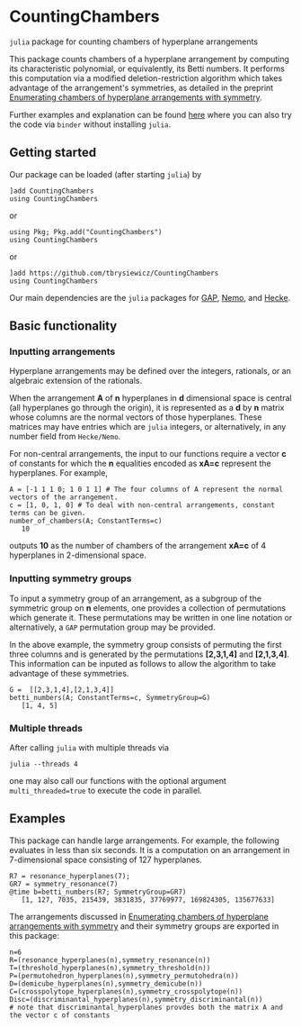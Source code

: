 # CountingChambers
`julia` package for counting chambers of hyperplane arrangements

This package counts chambers of a hyperplane arrangement by computing its characteristic polynomial, or equivalently, its Betti numbers.
It performs this computation via a modified deletion-restriction algorithm which takes advantage of the arrangement's symmetries, as detailed in the preprint [Enumerating chambers of hyperplane arrangements with symmetry](https://arxiv.org/abs/2105.14542).

Further examples and explanation can be found [here](https://mathrepo.mis.mpg.de/CountingChambers/index.html) where you can also try the code via `binder` without installing `julia`.

## Getting started

Our package can be loaded (after starting `julia`) by


```
]add CountingChambers
using CountingChambers
```
or
```
using Pkg; Pkg.add("CountingChambers")
using CountingChambers
```
or 
```
]add https://github.com/tbrysiewicz/CountingChambers
using CountingChambers
```

Our main dependencies are the `julia` packages for [GAP](https://github.com/oscar-system/GAP.jl), [Nemo](https://github.com/Nemocas/Nemo.jl), and [Hecke](https://github.com/thofma/Hecke.jl).

## Basic functionality

### Inputting arrangements

Hyperplane arrangements may be defined over the integers, rationals, or an algebraic extension of the rationals. 

When the arrangement **A** of **n** hyperplanes in **d** dimensional space is central (all hyperplanes go through the origin), it is represented as a **d** by **n** matrix whose columns are the normal vectors of those hyperplanes. These matrices may have entries which are `julia` integers, or alternatively, in any number field from `Hecke/Nemo`.

For non-central arrangements, the input to our functions require a vector **c** of constants for which the **n** equalities encoded as **xA=c** represent the hyperplanes. For example,

```
A = [-1 1 1 0; 1 0 1 1] # The four columns of A represent the normal vectors of the arrangement.
c = [1, 0, 1, 0] # To deal with non-central arrangements, constant terms can be given.
number_of_chambers(A; ConstantTerms=c)
   10
```

outputs **10** as the number of chambers of the arrangement **xA=c** of 4 hyperplanes in 2-dimensional space.

### Inputting symmetry groups

To input a symmetry group of an arrangement, as a subgroup of the symmetric group on **n** elements, one provides a collection of permutations which generate it. These permutations may be written in one line notation or alternatively, a `GAP` permutation group may be provided. 

In the above example, the symmetry group consists of permuting the first three columns and is generated by the permutations **[2,3,1,4]** and **[2,1,3,4]**. This information can be inputed as follows to allow the algorithm to take advantage of these symmetries.

```
G =  [[2,3,1,4],[2,1,3,4]]
betti_numbers(A; ConstantTerms=c, SymmetryGroup=G)
   [1, 4, 5]
```

### Multiple threads
After calling `julia` with multiple threads via
```
julia --threads 4
```
one may also call our functions with the optional argument `multi_threaded=true` to execute the code in parallel.

## Examples

This package can handle large arrangements. For example, the following evaluates in less than six seconds. It is a computation on an arrangement in 7-dimensional space consisting of 127 hyperplanes. 

```
R7 = resonance_hyperplanes(7);
GR7 = symmetry_resonance(7)
@time b=betti_numbers(R7; SymmetryGroup=GR7)
   [1, 127, 7035, 215439, 3831835, 37769977, 169824305, 135677633]
```

The arrangements discussed in [Enumerating chambers of hyperplane arrangements with symmetry](https://arxiv.org/abs/2105.14542) and their symmetry groups are exported in this package:
```
n=6
R=(resonance_hyperplanes(n),symmetry_resonance(n))
T=(threshold_hyperplanes(n),symmetry_threshold(n))
P=(permutohedron_hyperplanes(n),symmetry_permutohedra(n))
D=(demicube_hyperplanes(n),symmetry_demicube(n))
C=(crosspolytope_hyperplanes(n),symmetry_crosspolytope(n))
Disc=(discriminantal_hyperplanes(n),symmetry_discriminantal(n)) 
# note that discriminantal_hyperplanes provdes both the matrix A and the vector c of constants
```
